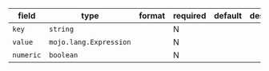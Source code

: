 | field | type | format | required | default | description |
|---|---|---|---|---|---|
| `key` | `string` |  | N |  |
| `value` | `mojo.lang.Expression` |  | N |  |
| `numeric` | `boolean` |  | N |  |
